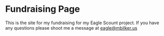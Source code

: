 # Fundraising Page

This is the site for my fundraising for my Eagle Scount project. If you have any questions please shoot me a message at eagle@mbilker.us
